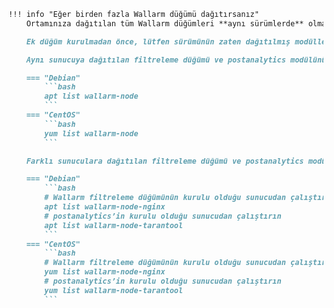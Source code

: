 ```markdown
!!! info "Eğer birden fazla Wallarm düğümü dağıtırsanız"
    Ortamınıza dağıtılan tüm Wallarm düğümleri **aynı sürümlerde** olmalıdır. Ayrı sunuculara kurulan postanalytics modülleri de **aynı sürümlerde** olmalıdır.

    Ek düğüm kurulmadan önce, lütfen sürümünün zaten dağıtılmış modüllerin sürümüyle eşleştiğinden emin olun. Eğer dağıtılmış modül sürümü [deprecated or will be deprecated soon (`4.0` or lower)][versioning-policy] ise, tüm modülleri en son sürüme yükseltin.

    Aynı sunucuya dağıtılan filtreleme düğümü ve postanalytics modülünün sürümünü kontrol etmek için:

    === "Debian"
        ```bash
        apt list wallarm-node
        ```
    === "CentOS"
        ```bash
        yum list wallarm-node
        ```

    Farklı sunuculara dağıtılan filtreleme düğümü ve postanalytics modülünün sürümünü kontrol etmek için:

    === "Debian"
        ```bash
        # Wallarm filtreleme düğümünün kurulu olduğu sunucudan çalıştırın
        apt list wallarm-node-nginx
        # postanalytics’in kurulu olduğu sunucudan çalıştırın
        apt list wallarm-node-tarantool
        ```
    === "CentOS"
        ```bash
        # Wallarm filtreleme düğümünün kurulu olduğu sunucudan çalıştırın
        yum list wallarm-node-nginx
        # postanalytics’in kurulu olduğu sunucudan çalıştırın
        yum list wallarm-node-tarantool
        ```
```
